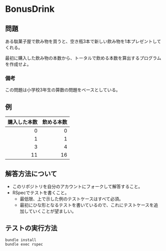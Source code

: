# BonusDrink

## 問題

ある駄菓子屋で飲み物を買うと、空き瓶3本で新しい飲み物を1本プレゼントしてくれる。

最初に購入した飲み物の本数から、トータルで飲める本数を算出するプログラムを作成せよ。

### 備考

この問題は小学校3年生の算数の問題をベースとしている。

## 例

| 購入した本数 | 飲める本数 |
|-------------:|-----------:|
| 0            | 0          |
| 1            | 1          |
| 3            | 4          |
| 11           | 16         |

## 解答方法について

- このリポジトリを自分のアカウントにフォークして解答すること。
- RSpecでテストを書くこと。
    - 最低限、上で示した例のテストケースはすべて必須。
    - 最初にひな形となるテストを書いているので、これにテストケースを追加していくことが望ましい。

## テストの実行方法

````
bundle install
bundle exec rspec
````